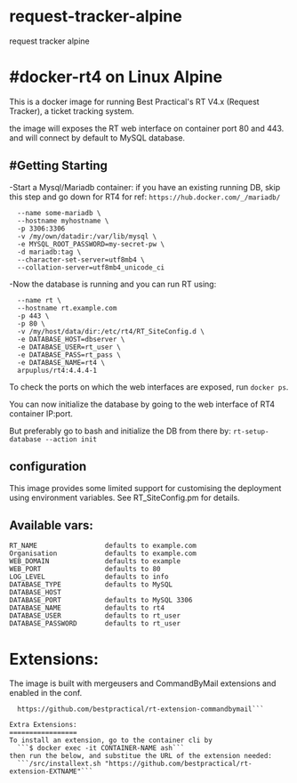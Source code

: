 # request-tracker-alpine
request tracker alpine


#docker-rt4 on Linux Alpine
===========================

This is a docker image for running Best Practical's RT V4.x (Request Tracker), a ticket tracking system.

the image will exposes the RT web interface on container port 80 and 443.
and will connect by default to MySQL database.


#Getting Starting
-----------------

-Start a Mysql/Mariadb container:
 if you have an existing running DB, skip this step and go down for RT4
 for ref: `https://hub.docker.com/_/mariadb/`

  ```$ docker run \
    --name some-mariadb \
    --hostname myhostname \
    -p 3306:3306
    -v /my/own/datadir:/var/lib/mysql \
    -e MYSQL_ROOT_PASSWORD=my-secret-pw \
    -d mariadb:tag \
    --character-set-server=utf8mb4 \
    --collation-server=utf8mb4_unicode_ci
```

-Now the database is running and you can run RT using:

  ```$ docker run -d \
    --name rt \
    --hostname rt.example.com
    -p 443 \
    -p 80 \
    -v /my/host/data/dir:/etc/rt4/RT_SiteConfig.d \
    -e DATABASE_HOST=dbserver \
    -e DATABASE_USER=rt_user \
    -e DATABASE_PASS=rt_pass \
    -e DATABASE_NAME=rt4 \
    arpuplus/rt4:4.4.4-1
```
To check the ports on which the web interfaces are exposed, run `docker ps`.

You can now initialize the database by going to the web interface of RT4 container IP:port.

But preferably go to bash and initialize the DB from there by:
 ```rt-setup-database --action init```


configuration
-------------
This image provides some limited support for customising the deployment using
environment variables. See RT_SiteConfig.pm for details.

Available vars:
---------------
```
RT_NAME                 defaults to example.com
Organisation            defaults to example.com
WEB_DOMAIN              defaults to example
WEB_PORT                defaults to 80
LOG_LEVEL               defaults to info
DATABASE_TYPE           defaults to MySQL
DATABASE_HOST
DATABASE_PORT           defaults to MySQL 3306
DATABASE_NAME           defaults to rt4
DATABASE_USER           defaults to rt_user
DATABASE_PASSWORD       defaults to rt_user
```

Extensions:
===========
The image is built with mergeusers and CommandByMail extensions and enabled in the conf.
```  https://github.com/bestpractical/rt-extension-mergeusers
  https://github.com/bestpractical/rt-extension-commandbymail```

Extra Extensions:
=================
To install an extension, go to the container cli by
  ```$ docker exec -it CONTAINER-NAME ash```
then run the below, and substitue the URL of the extension needed:
  ```/src/installext.sh "https://github.com/bestpractical/rt-extension-EXTNAME"```
